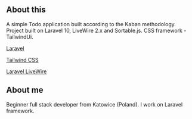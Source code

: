 ## About this

A simple Todo application built according to the Kaban methodology.
Project built on Laravel 10, LiveWire 2.x and Sortable.js.
CSS framework - TailwindUi.

<p ><a href="https://laravel.com/docs/10.x" target="_blank">Laravel</a></p>
<p><a href="https://tailwindcss.com/docs/installation" target="_blank">Tailwind CSS</a></p>
<p><a href="https://laravel-livewire.com/docs/2.x/quickstart" target="_blank">Laravel LiveWire</a></p>

## About me
Beginner full stack developer from Katowice (Poland). I work on Laravel framework. 
